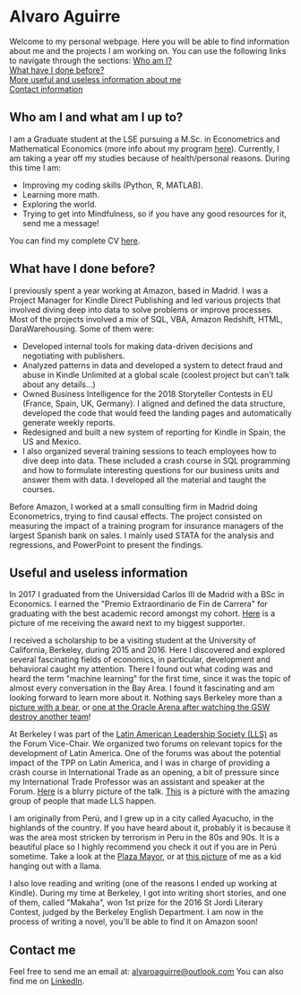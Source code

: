 # Alvaro Aguirre

Welcome to my personal webpage. Here you will be able to find information about me and the projects I am working on.
You can use the following links to navigate through the sections:
[Who am I?](#who-am-i-and-what-am-i-up-to?) <br/>
[What have I done before?](#what-have-i-done-before?) <br/>
[More useful and useless information about me](#useful-and-useless-information) <br/>
[Contact information](#contact-me) <br/>


## Who am I and what am I up to?

I am a Graduate student at the LSE pursuing a M.Sc. in Econometrics and Mathematical Economics (more info about my program [here](http://www.lse.ac.uk/study-at-lse/Graduate/Degree-programmes-2019/MSc-Econometrics-and-Mathematical-Economics)). Currently, I am taking a year off my studies because of health/personal reasons. During this time I am:
* Improving my coding skills (Python, R, MATLAB).
* Learning more math.
* Exploring the world.
* Trying to get into Mindfulness, so if you have any good resources for it, send me a message!

You can find my complete CV [here](https://www.dropbox.com/s/9xs8m1rikbwz24m/CV_sep18.pdf?dl=0). 


## What have I done before?

I previously spent a year working at Amazon, based in Madrid. I was a Project Manager for Kindle Direct Publishing and led various projects that involved diving deep into data to solve problems or improve processes. Most of the projects involved a mix of SQL, VBA, Amazon Redshift, HTML, DaraWarehousing. Some of them were:
* Developed internal tools for making data-driven decisions and negotiating with publishers.
* Analyzed patterns in data and developed a system to detect fraud and abuse in Kindle Unlimited at a global scale (coolest project but can't talk about any details...)
* Owned Business Intelligence for the 2018 Storyteller Contests in EU (France, Spain, UK, Germany). I aligned and defined the data structure, developed the code that would feed the landing pages and automatically generate weekly reports.
* Redesigned and built a new system of reporting for Kindle in Spain, the US and Mexico.
* I also organized several training sessions to teach employees how to dive deep into data. These included a crash course in SQL programming and how to formulate interesting questions for our business units and answer them with data. I developed all the material and taught the courses.

Before Amazon, I worked at a small consulting firm in Madrid doing Econometrics, trying to find causal effects. The project consisted on measuring the impact of a training program for insurance managers of the largest Spanish bank on sales. I mainly used STATA for the analysis and regressions, and PowerPoint to present the findings.


## Useful and useless information

In 2017 I graduated from the Universidad Carlos III de Madrid with a BSc in Economics. I earned the "Premio Extraordinario de Fin de Carrera" for graduating with the best academic record amongst my cohort. [Here](https://www.dropbox.com/s/mguz894hexzxpkp/Premio-madre.jpg?dl=0) is a picture of me receiving the award next to my biggest supporter.

I received a scholarship to be a visiting student at the University of California, Berkeley, during 2015 and 2016. Here I discovered and explored several fascinating fields of economics, in particular, development and behavioral caught my attention. There I found out what coding was and heard the term "machine learning" for the first time, since it was the topic of almost every conversation in the Bay Area. I found it fascinating and am looking forward to learn more about it. 
Nothing says Berkeley more than a [picture with a bear](https://www.dropbox.com/s/s3ybj9ffmw2c8sb/Photo%2018-04-2016%2C%2008%2039%2025.jpg?dl=0), or [one at the Oracle Arena after watching the GSW destroy another team](https://www.dropbox.com/s/0od0d4nofx8gpvg/Photo%2003-11-2015%2C%2005%2056%2028.jpg?dl=0)!

At Berkeley I was part of the [Latin American Leadership Society (LLS)](https://www.llsberkeley.org/) as the Forum Vice-Chair. We organized two forums on relevant topics for the development of Latin America. One of the forums was about the potential impact of the TPP on Latin America, and I was in charge of providing a crash course in International Trade as an opening, a bit of pressure since my International Trade Professor was an assistant and speaker at the Forum. [Here](https://www.dropbox.com/s/g4ghid4xq3yrsoy/lecture%20international%20trade.png?dl=0) is a blurry picture of the talk. [This](https://www.dropbox.com/s/5wdqsylqiz0zjbq/Photo%2019-10-2015%2C%2004%2022%2005.jpg?dl=0) is a picture with the amazing group of people that made LLS happen.

I am originally from Perú, and I grew up in a city called Ayacucho, in the highlands of the country. If you have heard about it, probably it is because it was the area most stricken by terrorism in Peru in the 80s and 90s. It is a beautiful place so I highly recommend you check it out if you are in Perú sometime. Take a look at the [Plaza Mayor](https://img.elcomercio.pe/files/article_content_ec_fotos/uploads/2018/03/30/5abef95f528f5.jpeg), or at [this picture](https://www.dropbox.com/s/1wmu5a48879q9d5/Photo%2016-05-2017%2C%2000%2032%2054.jpg?dl=0) of me as a kid hanging out with a llama.

I also love reading and writing (one of the reasons I ended up working at Kindle). During my time at Berkeley, I got into writing short stories, and one of them, called "Makaha", won 1st prize for the 2016 St Jordi Literary Contest, judged by the Berkeley English Department. I am now in the process of writing a novel, you'll be able to find it on Amazon soon!

## Contact me

Feel free to send me an email at: <alvaroaguirre@outlook.com>
You can also find me on [LinkedIn](https://www.linkedin.com/in/alvaro-aguirre/).
